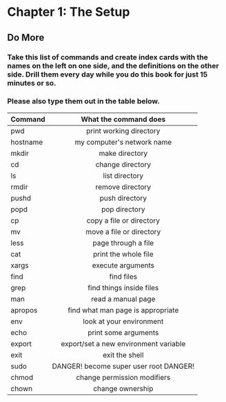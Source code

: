 
# Chapter 1: The Setup

## Do More

### Take this list of commands and create index cards with the names on the left on one side, and the definitions on the other side. Drill them every day while you do this book for just 15 minutes or so. 

### Please also type them out in the table below.

| Command  | What the command does                  |
| -------- |:--------------------------------------:|
| pwd      | print working directory                |
| hostname | my computer's network name
| mkdir    | make directory
| cd       | change directory
| ls       | list directory
| rmdir    | remove directory
| pushd    | push directory
| popd     | pop directory
| cp       | copy a file or directory
| mv       | move a file or directory
| less     | page through a file
| cat      | print the whole file
| xargs    | execute arguments
| find     | find files
| grep     | find things inside files
| man      | read a manual page
| apropos  | find what man page is appropriate
| env      | look at your environment
| echo     | print some arguments
| export   | export/set a new environment variable
| exit     | exit the shell
| sudo     | DANGER! become super user root DANGER!
| chmod    | change permission modifiers
| chown    | change ownership
